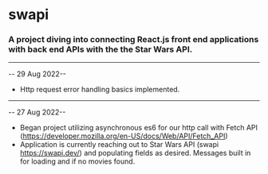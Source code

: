 # swapi

### A project diving into connecting React.js front end applications with back end APIs with the the Star Wars API.

---

-- 29 Aug 2022--

- Http request error handling basics implemented.

---

-- 27 Aug 2022--

- Began project utilizing asynchronous es6 for our http call with Fetch API
  (https://developer.mozilla.org/en-US/docs/Web/API/Fetch_API)
- Application is currently reaching out to Star Wars API (swapi https://swapi.dev/) and populating fields as desired. Messages built in for loading and if no movies found.

